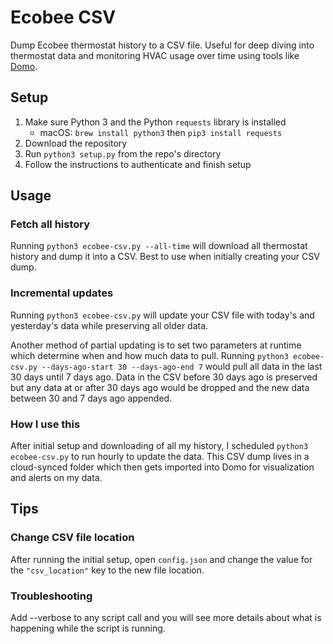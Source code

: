 # Ecobee CSV
Dump Ecobee thermostat history to a CSV file. Useful for deep diving into thermostat data and monitoring HVAC usage over time using tools like [Domo](https://www.domo.com).

## Setup
1. Make sure Python 3 and the Python `requests` library is installed
    - macOS: `brew install python3` then `pip3 install requests`
2. Download the repository
3. Run `python3 setup.py` from the repo's directory
4. Follow the instructions to authenticate and finish setup

## Usage
### Fetch all history
Running `python3 ecobee-csv.py --all-time` will download all thermostat history and dump it into a CSV. Best to use when initially creating your CSV dump.

### Incremental updates
Running `python3 ecobee-csv.py` will update your CSV file with today's and yesterday's data while preserving all older data.

Another method of partial updating is to set two parameters at runtime which determine when and how much data to pull. Running `python3 ecobee-csv.py --days-ago-start 30 --days-ago-end 7` would pull all data in the last 30 days until 7 days ago. Data in the CSV before 30 days ago is preserved but any data at or after 30 days ago would be dropped and the new data between 30 and 7 days ago appended.

### How I use this
After initial setup and downloading of all my history, I scheduled `python3 ecobee-csv.py` to run hourly to update the data. This CSV dump lives in a cloud-synced folder which then gets imported into Domo for visualization and alerts on my data.

## Tips
### Change CSV file location
After running the initial setup, open `config.json` and change the value for the `"csv_location"` key to the new file location.

### Troubleshooting
Add --verbose to any script call and you will see more details about what is happening while the script is running.
